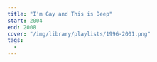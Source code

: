 ```yaml
---
title: "I'm Gay and This is Deep"
start: 2004
end: 2008
cover: "/img/library/playlists/1996-2001.png"
tags:
  -
---
```

